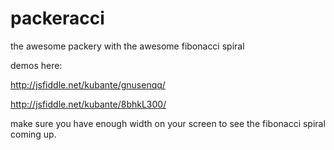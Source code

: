 # packeracci
the awesome packery with the awesome fibonacci spiral

demos here: 

http://jsfiddle.net/kubante/gnusenqq/

http://jsfiddle.net/kubante/8bhkL300/

make sure you have enough width on your screen to see the fibonacci spiral coming up. 
